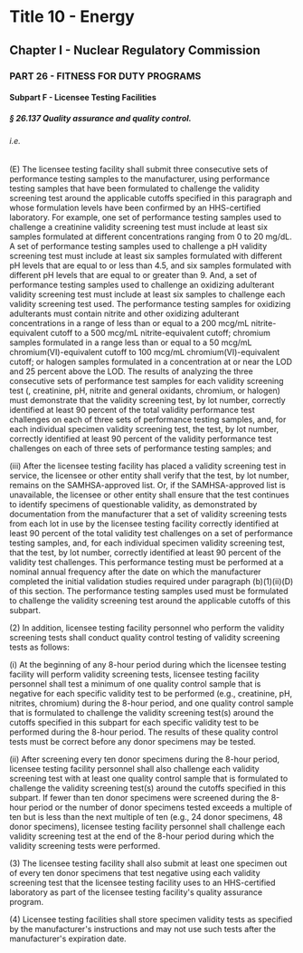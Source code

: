 
# Title 10 - Energy
## Chapter I - Nuclear Regulatory Commission
### PART 26 - FITNESS FOR DUTY PROGRAMS
#### Subpart F - Licensee Testing Facilities
##### § 26.137 Quality assurance and quality control.
###### i.e.

(E) The licensee testing facility shall submit three consecutive sets of performance testing samples to the manufacturer, using performance testing samples that have been formulated to challenge the validity screening test around the applicable cutoffs specified in this paragraph and whose formulation levels have been confirmed by an HHS-certified laboratory. For example, one set of performance testing samples used to challenge a creatinine validity screening test must include at least six samples formulated at different concentrations ranging from 0 to 20 mg/dL. A set of performance testing samples used to challenge a pH validity screening test must include at least six samples formulated with different pH levels that are equal to or less than 4.5, and six samples formulated with different pH levels that are equal to or greater than 9. And, a set of performance testing samples used to challenge an oxidizing adulterant validity screening test must include at least six samples to challenge each validity screening test used. The performance testing samples for oxidizing adulterants must contain nitrite and other oxidizing adulterant concentrations in a range of less than or equal to a 200 mcg/mL nitrite-equivalent cutoff to a 500 mcg/mL nitrite-equivalent cutoff; chromium samples formulated in a range less than or equal to a 50 mcg/mL chromium(VI)-equivalent cutoff to 100 mcg/mL chromium(VI)-equivalent cutoff; or halogen samples formulated in a concentration at or near the LOD and 25 percent above the LOD. The results of analyzing the three consecutive sets of performance test samples for each validity screening test (, creatinine, pH, nitrite and general oxidants, chromium, or halogen) must demonstrate that the validity screening test, by lot number, correctly identified at least 90 percent of the total validity performance test challenges on each of three sets of performance testing samples, and, for each individual specimen validity screening test, the test, by lot number, correctly identified at least 90 percent of the validity performance test challenges on each of three sets of performance testing samples; and

(iii) After the licensee testing facility has placed a validity screening test in service, the licensee or other entity shall verify that the test, by lot number, remains on the SAMHSA-approved list. Or, if the SAMHSA-approved list is unavailable, the licensee or other entity shall ensure that the test continues to identify specimens of questionable validity, as demonstrated by documentation from the manufacturer that a set of validity screening tests from each lot in use by the licensee testing facility correctly identified at least 90 percent of the total validity test challenges on a set of performance testing samples, and, for each individual specimen validity screening test, that the test, by lot number, correctly identified at least 90 percent of the validity test challenges. This performance testing must be performed at a nominal annual frequency after the date on which the manufacturer completed the initial validation studies required under paragraph (b)(1)(ii)(D) of this section. The performance testing samples used must be formulated to challenge the validity screening test around the applicable cutoffs of this subpart.

(2) In addition, licensee testing facility personnel who perform the validity screening tests shall conduct quality control testing of validity screening tests as follows:

(i) At the beginning of any 8-hour period during which the licensee testing facility will perform validity screening tests, licensee testing facility personnel shall test a minimum of one quality control sample that is negative for each specific validity test to be performed (e.g., creatinine, pH, nitrites, chromium) during the 8-hour period, and one quality control sample that is formulated to challenge the validity screening test(s) around the cutoffs specified in this subpart for each specific validity test to be performed during the 8-hour period. The results of these quality control tests must be correct before any donor specimens may be tested.

(ii) After screening every ten donor specimens during the 8-hour period, licensee testing facility personnel shall also challenge each validity screening test with at least one quality control sample that is formulated to challenge the validity screening test(s) around the cutoffs specified in this subpart. If fewer than ten donor specimens were screened during the 8-hour period or the number of donor specimens tested exceeds a multiple of ten but is less than the next multiple of ten (e.g., 24 donor specimens, 48 donor specimens), licensee testing facility personnel shall challenge each validity screening test at the end of the 8-hour period during which the validity screening tests were performed.

(3) The licensee testing facility shall also submit at least one specimen out of every ten donor specimens that test negative using each validity screening test that the licensee testing facility uses to an HHS-certified laboratory as part of the licensee testing facility's quality assurance program.

(4) Licensee testing facilities shall store specimen validity tests as specified by the manufacturer's instructions and may not use such tests after the manufacturer's expiration date.
